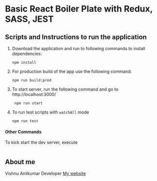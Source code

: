 # Basic React Boiler Plate with Redux, SASS, JEST
## Scripts and Instructions to run the application

1. Download the application and run to following commands to install dependencies:
    ```
    npm install
    ```
1. For production build of the app use the following command.
    ```
    npm run build:prod
    ```
1. To start server, run the following command and go to http://localhost:3000/
   ```
    npm run start  
   ```
1. To run test scripts with `watchAll` mode     
    ```
    npm run test
    ```

#### Other Commands
To kick start the dev server, execute
``` npm run dev-server
```

 ## About me
 Vishnu Anilkumar
 Developer
  [My website](http://vishnuanilkumar.com)